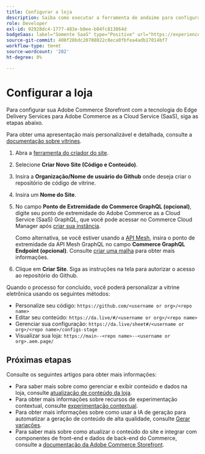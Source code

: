 ```yaml
---
title: Configurar a loja
description: Saiba como executar a ferramenta de andaime para configurar sua vitrine  [!DNL Adobe Commerce as a Cloud Service] .
role: Developer
exl-id: 02928dc4-1777-483e-b0ee-b04fc813864d
badgeSaas: label="Somente SaaS" type="Positive" url="https://experienceleague.adobe.com/en/docs/commerce/user-guides/product-solutions" tooltip="Aplicável somente a projetos do Adobe Commerce as a Cloud Service e do Adobe Commerce Optimizer (infraestrutura SaaS gerenciada pela Adobe)."
source-git-commit: 408f28bdc20708022c8eca0fbfea4adb17014bf7
workflow-type: tm+mt
source-wordcount: '282'
ht-degree: 0%

---
```


# Configurar a loja

Para configurar sua Adobe Commerce Storefront com a tecnologia do Edge Delivery Services para Adobe Commerce as a Cloud Service (SaaS), siga as etapas abaixo.

Para obter uma apresentação mais personalizável e detalhada, consulte a [documentação sobre vitrines](https://experienceleague.adobe.com/developer/commerce/storefront/get-started/).

1. Abra a [ferramenta do criador do site](https://da.live/app/adobe-commerce/storefront-tools/tools/site-creator/site-creator).

1. Selecione **Criar Novo Site (Código e Conteúdo)**.

1. Insira a **Organização/Nome de usuário do Github** onde deseja criar o repositório de código de vitrine.

1. Insira um **Nome do Site**.

1. No campo **Ponto de Extremidade do Commerce GraphQL (opcional)**, digite seu ponto de extremidade do Adobe Commerce as a Cloud Service (SaaS) GraphQL, que você pode acessar no Commerce Cloud Manager após [criar sua instância](./getting-started.md#create-an-instance).

   Como alternativa, se você estiver usando a [API Mesh](https://developer.adobe.com/graphql-mesh-gateway/mesh/basic), insira o ponto de extremidade da API Mesh GraphQL no campo **Commerce GraphQL Endpoint (opcional)**. Consulte [criar uma malha](https://developer.adobe.com/graphql-mesh-gateway/mesh/basic/create-mesh) para obter mais informações.

1. Clique em **Criar Site**. Siga as instruções na tela para autorizar o acesso ao repositório do Github.

Quando o processo for concluído, você poderá personalizar a vitrine eletrônica usando os seguintes métodos:

* Personalize seu código: `https://github.com/<username or org>/<repo name>`
* Editar seu conteúdo: `https://da.live/#/<username or org>/<repo name>`
* Gerenciar sua configuração: `https://da.live/sheet#/<username or org>/<repo name>/configs-stage`
* Visualizar sua loja: `https://main--<repo name>--<username or org>.aem.page/`

## Próximas etapas

Consulte os seguintes artigos para obter mais informações:

* Para saber mais sobre como gerenciar e exibir conteúdo e dados na loja, consulte [atualização de conteúdo da loja](./use-cases.md#update-storefront-content).
* Para obter mais informações sobre recursos de experimentação contextual, consulte [experimentação contextual](./use-cases.md#contextual-experimentation).
* Para obter mais informações sobre como usar a IA de geração para automatizar a geração de conteúdo de alta qualidade, consulte [Gerar variações](./use-cases.md#generate-variations).
* Para saber mais sobre como atualizar o conteúdo do site e integrar com componentes de front-end e dados de back-end do Commerce, consulte a [documentação da Adobe Commerce Storefront](https://experienceleague.adobe.com/developer/commerce/storefront/).
